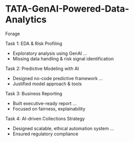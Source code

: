 # TATA-GenAI-Powered-Data-Analytics
 Forage



 Task 1: EDA & Risk Profiling
 
- Exploratory analysis using GenAI …
- Missing data handling & risk signal identification

 Task 2: Predictive Modeling with AI
 
- Designed no-code predictive framework …
- Justified model approach & tools

 Task 3: Business Reporting
 
- Built executive-ready report …
- Focused on fairness, explainability

 Task 4: AI-driven Collections Strategy
 
- Designed scalable, ethical automation system …
- Ensured regulatory compliance


